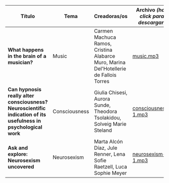 
| Título       | Tema       | Creadoras/os     | Archivo *(haz click para descargar)*       |
|-------------|-------------|--------------|----------------|
| **What happens in the brain of a musician?**   | Music     | Carmen Machuca Ramos, Cristina Alabarce Muro, Marina Del'Hotellerie de Fallois Torres    | [music.mp3](https://github.com/wobc/cogneuro/raw/refs/heads/main/podcasts/2023-2024/english/files/music.mp3)    |
| **Can hypnosis really alter consciousness?Neuroscientific indication of its usefulness in psychological work**   | Consciousness     | Giulia Chisesi, Aurora Sunde, Theodora Tsolakidou, Solveig Marie Steland    | [consciousness-1.mp3](https://github.com/wobc/cogneuro/raw/refs/heads/main/podcasts/2023-2024/english/files/consciousness-1.mp3)    |
| **Ask and explore: Neurosexism uncovered**  | Neurosexism     | Marta Alcón Díaz, Jule Renner, Lena Sofie Raetzell, Luca Sophie Meyer    | [neurosexism-1.mp3](https://github.com/wobc/cogneuro/raw/refs/heads/main/podcasts/2023-2024/english/files/neurosexism-1.mp3)    |
